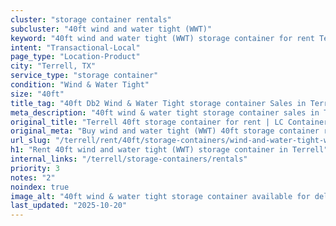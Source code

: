 ```yaml
---
cluster: "storage container rentals"
subcluster: "40ft wind and water tight (WWT)"
keyword: "40ft wind and water tight (WWT) storage container for rent Terrell, TX"
intent: "Transactional-Local"
page_type: "Location-Product"
city: "Terrell, TX"
service_type: "storage container"
condition: "Wind & Water Tight"
size: "40ft"
title_tag: "40ft Db2 Wind & Water Tight storage container Sales in Terrell | LC Container"
meta_description: "40ft wind & water tight storage container sales in Terrell. Fast delivery, competitive pricing. Serving storage containers area. Quote ID: Q56. Call (214) 524-4168 for your free quote today."
original_title: "Terrell 40ft storage container for rent | LC Container"
original_meta: "Buy wind and water tight (WWT) 40ft storage container rent with local delivery in Terrell, TX. LC Container — local Since 2003. Request a fast quote today."
url_slug: "/terrell/rent/40ft/storage-containers/wind-and-water-tight-wwt"
h1: "Rent 40ft wind and water tight (WWT) storage container in Terrell"
internal_links: "/terrell/storage-containers/rentals"
priority: 3
notes: "2"
noindex: true
image_alt: "40ft wind & water tight storage container available for delivery in Terrell"
last_updated: "2025-10-20"
---
```


<!-- TODO: Add unique city/inventory copy, images, and internal links here. -->
